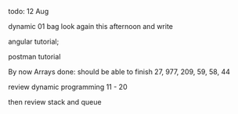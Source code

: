 todo: 12 Aug

dynamic 01 bag look again this afternoon and write

angular tutorial; 

postman tutorial

By now Arrays done: should be able to finish 27, 977, 209, 59, 58, 44

review dynamic programming 11 - 20 

then review stack and queue

